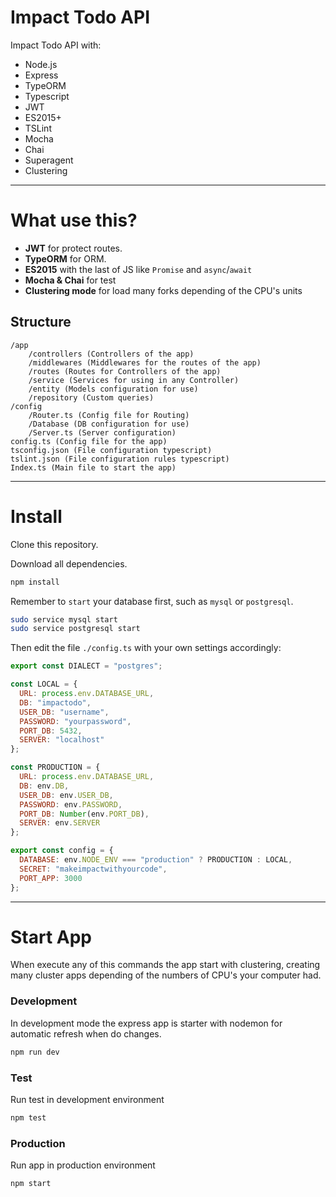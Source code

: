 # Impact Todo API

Impact Todo API with:

* Node.js
* Express
* TypeORM
* Typescript
* JWT
* ES2015+
* TSLint
* Mocha
* Chai
* Superagent
* Clustering

---

# What use this?

* **JWT** for protect routes.
* **TypeORM** for ORM.
* **ES2015** with the last of JS like `Promise` and `async`/`await`
* **Mocha & Chai** for test
* **Clustering mode** for load many forks depending of the CPU's units

## Structure

```
/app
	/controllers (Controllers of the app)
	/middlewares (Middlewares for the routes of the app)
	/routes (Routes for Controllers of the app)
	/service (Services for using in any Controller)
	/entity (Models configuration for use)
	/repository (Custom queries)
/config
	/Router.ts (Config file for Routing)
	/Database (DB configuration for use)
	/Server.ts (Server configuration)
config.ts (Config file for the app)
tsconfig.json (File configuration typescript)
tslint.json (File configuration rules typescript)
Index.ts (Main file to start the app)
```

---

# Install

Clone this repository.

Download all dependencies.

```sh
npm install
```

Remember to `start` your database first, such as `mysql` or `postgresql`.

```sh
sudo service mysql start
sudo service postgresql start
```

Then edit the file `./config.ts` with your own settings accordingly:

```js
export const DIALECT = "postgres";

const LOCAL = {
  URL: process.env.DATABASE_URL,
  DB: "impactodo",
  USER_DB: "username",
  PASSWORD: "yourpassword",
  PORT_DB: 5432,
  SERVER: "localhost"
};

const PRODUCTION = {
  URL: process.env.DATABASE_URL,
  DB: env.DB,
  USER_DB: env.USER_DB,
  PASSWORD: env.PASSWORD,
  PORT_DB: Number(env.PORT_DB),
  SERVER: env.SERVER
};

export const config = {
  DATABASE: env.NODE_ENV === "production" ? PRODUCTION : LOCAL,
  SECRET: "makeimpactwithyourcode",
  PORT_APP: 3000
};
```

---

# Start App

When execute any of this commands the app start with clustering, creating many cluster apps depending of the numbers of CPU's your computer had.

### Development

In development mode the express app is starter with nodemon for automatic refresh when do changes.

```sh
npm run dev
```

### Test

Run test in development environment

```sh
npm test
```

### Production

Run app in production environment

```sh
npm start
```
